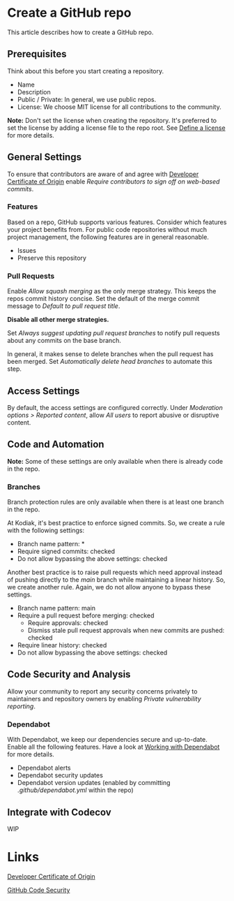 # Create a GitHub repo

This article describes how to create a GitHub repo.

## Prerequisites

Think about this before you start creating a repository.

- Name
- Description
- Public / Private: In general, we use public repos.
- License: We choose MIT license for all contributions to the community.

**Note:** Don't set the license when creating the repository. It's preferred to set the license by adding a license file to the repo root. 
See [Define a license](../license/apply-a-license.md) for more details.

## General Settings

To ensure that contributors are aware of and agree with [Developer Certificate of Origin](https://developercertificate.org/) 
enable *Require contributors to sign off on web-based commits*.

### Features

Based on a repo, GitHub supports various features. Consider which features your project benefits from. For public code repositories 
without much project management, the following features are in general reasonable.

- Issues
- Preserve this repository

### Pull Requests

Enable *Allow squash merging* as the only merge strategy. This keeps the repos commit history concise. Set the default of the 
merge commit message to *Default to pull request title*.

**Disable all other merge strategies.**

Set *Always suggest updating pull request branches* to notify pull requests about any commits on the base branch. 

In general, it makes sense to delete branches when the pull request has been merged. Set *Automatically delete head branches* to 
automate this step.

## Access Settings

By default, the access settings are configured correctly. Under *Moderation options > Reported content*, allow 
*All users* to report abusive or disruptive content.

## Code and Automation

**Note:** Some of these settings are only available when there is already code in the repo.

### Branches

Branch protection rules are only available when there is at least one branch in the repo.

At Kodiak, it's best practice to enforce signed commits. So, we create a rule with the following settings:

- Branch name pattern: *
- Require signed commits: checked
- Do not allow bypassing the above settings: checked

Another best practice is to raise pull requests which need approval instead of pushing directly to the 
*main* branch while maintaining a linear history. So, we create another rule. Again, we do not allow anyone 
to bypass these settings.

- Branch name pattern: main
- Require a pull request before merging: checked
  - Require approvals: checked
  - Dismiss stale pull request approvals when new commits are pushed: checked
- Require linear history: checked
- Do not allow bypassing the above settings: checked

## Code Security and Analysis

Allow your community to report any security concerns privately to maintainers and repository owners by enabling 
*Private vulnerability reporting*.

### Dependabot

With Dependabot, we keep our dependencies secure and up-to-date. Enable all the following features. Have a look at 
[Working with Dependabot](working-with-dependabot.md) for more details.

- Dependabot alerts
- Dependabot security updates
- Dependabot version updates (enabled by committing *.github/dependabot.yml* within the repo)

## Integrate with Codecov

WIP

# Links

[Developer Certificate of Origin](https://developercertificate.org/)

[GitHub Code Security](https://docs.github.com/en/code-security)
